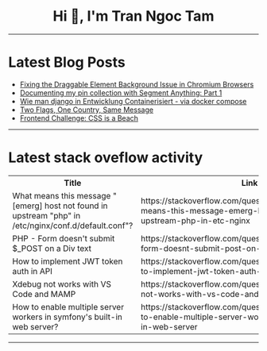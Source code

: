 <h1 align="center">Hi 👋, I'm Tran Ngoc Tam</h1>

---

# Latest Blog Posts 
<!-- BLOG-POST-LIST:START -->
- [Fixing the Draggable Element Background Issue in Chromium Browsers](https://dev.to/ganatrajay2000/fixing-the-draggable-element-background-issue-in-chromium-browsers-25g3)
- [Documenting my pin collection with Segment Anything: Part 1](https://dev.to/feregri_no/documenting-my-pin-collection-with-segment-anything-part-1-4k3o)
- [Wie man django in Entwicklung Containerisiert - via docker compose](https://dev.to/rubenvoss/wie-man-django-in-entwicklung-containerisiert-via-docker-compose-3n0b)
- [Two Flags, One Country, Same Message](https://dev.to/cbid2/two-flags-one-country-same-message-6d7)
- [Frontend Challenge: CSS is a Beach](https://dev.to/kelseyrh/frontend-challenge-css-is-a-beach-5911)
<!-- BLOG-POST-LIST:END -->

---

# Latest stack oveflow activity
<table>
  <tr><th>Title</th><th>Link</th></tr>
  <!-- STACKOVERFLOW:START --><tr><td>What means this message &quot;[emerg] host not found in upstream &quot;php&quot; in /etc/nginx/conf.d/default.conf&quot;?</td><td>https://stackoverflow.com/questions/78599530/what-means-this-message-emerg-host-not-found-in-upstream-php-in-etc-nginx</td></tr><tr><td>PHP - Form doesn&#39;t submit $_POST on a Div text</td><td>https://stackoverflow.com/questions/78599440/php-form-doesnt-submit-post-on-a-div-text</td></tr><tr><td>How to implement JWT token auth in API</td><td>https://stackoverflow.com/questions/78599246/how-to-implement-jwt-token-auth-in-api</td></tr><tr><td>Xdebug not works with VS Code and MAMP</td><td>https://stackoverflow.com/questions/78599207/xdebug-not-works-with-vs-code-and-mamp</td></tr><tr><td>How to enable multiple server workers in symfony&#39;s built-in web server?</td><td>https://stackoverflow.com/questions/78599141/how-to-enable-multiple-server-workers-in-symfonys-built-in-web-server</td></tr><!-- STACKOVERFLOW:END -->
</table>

---


